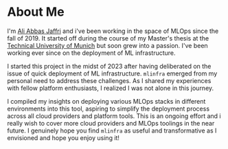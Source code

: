 # About Me

I'm [Ali Abbas Jaffri](https://aliabbasjaffri.github.io/) and i've been working in the space of MLOps since the fall of 2019. It started off during the course of my Master's thesis at the [Technical University of Munich](https://www.tum.de/en/) but soon grew into a passion. I've been working ever since on the deployment of ML infrastructure.

I started this project in the midst of 2023 after having deliberated on the issue of quick deployment of ML infrastructure. `mlinfra` emerged from my personal need to address these challenges. As I shared my experiences with fellow platform enthusiasts, I realized I was not alone in this journey.

I compiled my insights on deploying various MLOps stacks in different environments into this tool, aspiring to simplify the deployment process across all cloud providers and platform tools. This is an ongoing effort and i really wish to cover more cloud providers and MLOps toolings in the near future. I genuinely hope you find `mlinfra` as useful and transformative as I envisioned and hope you enjoy using it!
